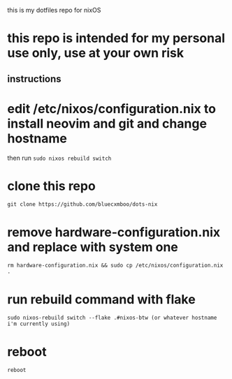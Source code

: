 this is my dotfiles repo for nixOS 

# this repo is intended for my personal use only, use at your own risk 

## instructions

# edit /etc/nixos/configuration.nix to install neovim and git and change hostname 
then run ``sudo nixos rebuild switch``

# clone this repo 
``git clone https://github.com/bluecxmboo/dots-nix``

# remove hardware-configuration.nix and replace with system one 
``rm hardware-configuration.nix && sudo cp /etc/nixos/configuration.nix .``

# run rebuild command with flake
``sudo nixos-rebuild switch --flake .#nixos-btw (or whatever hostname i'm currently using)``

# reboot
``reboot``


